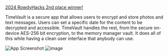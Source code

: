[2024 RowdyHacks 2nd place winner!](https://devpost.com/software/time-capsule-pbiey4)


TimeVault is a secure app that allows users to encrypt and store photos and text messages. Users can set a specific date for the content to be decrypted and accessible. TimeVault handles the rest, from the secure on-device AES-256 bit encryption, to the memory manager vault. It does all of this while having a clean user interface that anybody can use.

![App Screenshot](https://d112y698adiu2z.cloudfront.net/photos/production/software_photos/003/100/184/datas/gallery.jpg)
![image](https://github.com/user-attachments/assets/00812048-db94-4402-bf69-53b27597a723)
